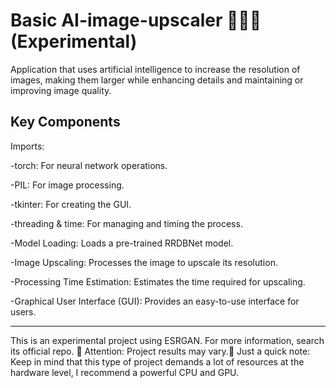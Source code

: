 # Basic AI-image-upscaler 👨‍💻🎨 (Experimental)
Application that uses artificial intelligence to increase the resolution of images, making them larger while enhancing details and maintaining or improving image quality.


Key Components
------------------
Imports:

-torch: For neural network operations.

-PIL: For image processing.

-tkinter: For creating the GUI.

-threading & time: For managing and timing the process.

-Model Loading:
Loads a pre-trained RRDBNet model.

-Image Upscaling:
Processes the image to upscale its resolution.

-Processing Time Estimation:
Estimates the time required for upscaling.

-Graphical User Interface (GUI):
Provides an easy-to-use interface for users.

------------------

This is an experimental project using ESRGAN. For more information, search its official repo.
🚧 Attention: Project results may vary.🚧
Just a quick note: Keep in mind that this type of project demands a lot of resources at the hardware level, I recommend a powerful CPU and GPU.

